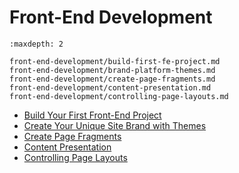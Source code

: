 # Front-End Development

```{toctree}
:maxdepth: 2

front-end-development/build-first-fe-project.md
front-end-development/brand-platform-themes.md
front-end-development/create-page-fragments.md
front-end-development/content-presentation.md
front-end-development/controlling-page-layouts.md
```

* [Build Your First Front-End Project](./front-end-development/build-first-fe-project.md) 
* [Create Your Unique Site Brand with Themes](./front-end-development/brand-platform-themes.md) 
* [Create Page Fragments](./front-end-development/create-page-fragments.md) 
* [Content Presentation](./front-end-development/content-presentation.md) 
* [Controlling Page Layouts](./front-end-development/controlling-page-layouts.md) 